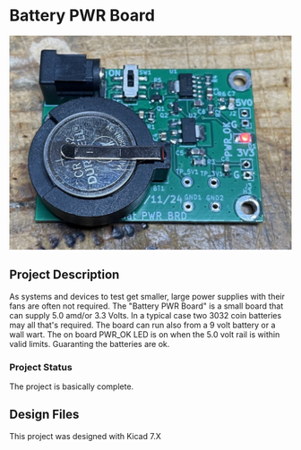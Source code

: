# Battery PWR Board

![Robot_Front](https://github.com/jerryok826/Battery-PWR-Board/blob/main/Pictures/IMG_7550.jpeg)

## Project Description
As systems and devices to test get smaller, large power supplies with their fans are often not required. The "Battery PWR Board" is a small board that can supply 5.0 amd/or 3.3 Volts. In a typical case two 3032 coin batteries may all that's required. The board can run also from a 9 volt battery or a wall wart. The on board PWR_OK LED is on when the 5.0 volt rail is within valid limits. Guaranting the batteries are ok. 

### Project Status
The project is basically complete.

## Design Files
This project was designed with Kicad 7.X


